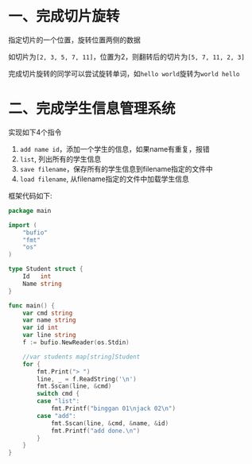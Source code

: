 # 一、完成切片旋转

指定切片的一个位置，旋转位置两侧的数据

如切片为`[2, 3, 5, 7, 11]`，位置为2，则翻转后的切片为`[5, 7, 11, 2, 3]`

完成切片旋转的同学可以尝试旋转单词，如`hello world`旋转为`world hello`


# 二、完成学生信息管理系统

实现如下4个指令

1. `add name id`，添加一个学生的信息，如果name有重复，报错
2. `list`, 列出所有的学生信息
3. `save filename`，保存所有的学生信息到filename指定的文件中
4. `load filename`, 从filename指定的文件中加载学生信息


框架代码如下:

``` go
package main

import (
	"bufio"
	"fmt"
	"os"
)

type Student struct {
	Id   int
	Name string
}

func main() {
	var cmd string
	var name string
	var id int
	var line string
	f := bufio.NewReader(os.Stdin)

	//var students map[string]Student
	for {
		fmt.Print("> ")
		line, _ = f.ReadString('\n')
		fmt.Sscan(line, &cmd)
		switch cmd {
		case "list":
			fmt.Printf("binggan 01\njack 02\n")
		case "add":
			fmt.Sscan(line, &cmd, &name, &id)
			fmt.Printf("add done.\n")
		}
	}
}
```
